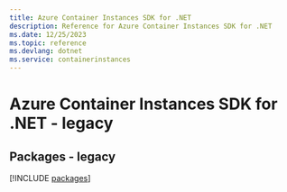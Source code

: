 ```yaml
---
title: Azure Container Instances SDK for .NET
description: Reference for Azure Container Instances SDK for .NET
ms.date: 12/25/2023
ms.topic: reference
ms.devlang: dotnet
ms.service: containerinstances
---
```

# Azure Container Instances SDK for .NET - legacy
## Packages - legacy
[!INCLUDE [packages](container-instances-index.md)]